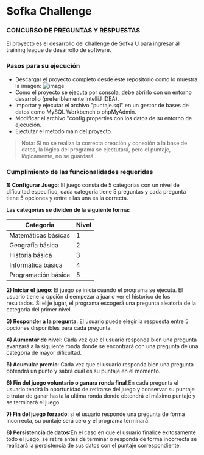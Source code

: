 # Sofka Challenge
### CONCURSO DE PREGUNTAS Y RESPUESTAS

El proyecto es el desarrollo del challenge de Sofka U para ingresar al training league de desarrollo de software.
### Pasos para su ejecución

- Descargar el proyecto completo desde este repositorio como lo muestra la imagen:
 ![image](https://user-images.githubusercontent.com/98233607/165594775-796d7bce-b2f5-4c2a-a129-031b7c3e50d9.png)
- Como el proyecto se ejecuta por consola, debe abrirlo con un entorno desarrollo (preferiblemente IntelliJ IDEA).
- Importar y ejecutar el archivo "puntaje.sql" en un gestor de bases de datos como MySQL Workbench o phpMyAdmin.
- Modificar el archivo "config.properties con los datos de su entorno de ejecución. 
- Ejectutar el metodo main del proyecto.
> Nota: Si no se realiza la correcta creación y conexión a la base de datos, la lógica del programa se ejectutará, pero el puntaje, lógicamente,  no se guardará .  

### Cumplimiento de las funcionalidades requeridas
**1) Configurar Juego**: El juego consta de 5 categorias con un nivel de dificultad especifico, cada categoria tiene 5 preguntas y cada pregunta tiene 5 opciones y entre ellas una es la correcta.

**Las categorias se dividen de la siguiente forma:** 

| Categoria | Nivel |
| ------ | ------ |
| Matemáticas básicas | 1 |
| Geografía básica | 2 |
| Historia básica | 3 |
| Informática básica | 4 |
| Programación básica | 5 |

**2) Iniciar el juego**: El juego se inicia cuando el programa se ejecuta. El usuario tiene la opción d eempezar a juar o ver el historico de los resultados. Si elije jugar, el programa escogerá una pregunta aleatoria de la categoría del primer nivel.

**3) Responder a la pregunta**: El usuario puede elegir la respuesta entre 5 opciones disponibles para cada pregunta.

**4) Aumentar de nivel**: Cada vez que el usuario responda bien una pregunta avanzará a la siguiente ronda donde se encontrará con una pregunta de una categoría de mayor dificultad.

**5) Acumular premio**: Cada vez que el usuario responda bien una pregunta obtendrá un punto y sabrá cuál es su puntaje en el momento. 

**6) Fin del juego voluntario o ganara ronda final**:En cada pregunta el usuario tendrá la oportunidad de retirarse del juego y conservar su puntaje o tratar de ganar hasta la ultima ronda donde obtendrá el máximo puntaje y se terminará el juego. 

**7) Fin del juego forzado**: si el usuario responde una pregunta de forma incorrecta, su puntaje será cero y el programa terminará.

**8) Persistencia de datos**:En el caso en que el usuario finalice exitosamente todo el juego, se retire antes de terminar o responda de forma incorrecta se realizará la persistencia de sus datos con el puntaje correspondiente.


